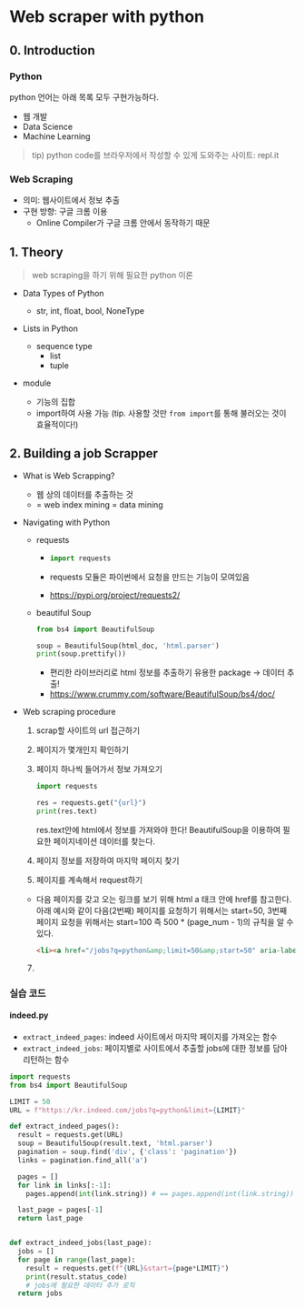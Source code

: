 # Web scraper with python

## 0. Introduction

### Python

python 언어는 아래 목록 모두 구현가능하다.

- 웹 개발
- Data Science
- Machine Learning

> tip) python code를 브라우저에서 작성할 수 있게 도와주는 사이트: repl.it

### Web Scraping

- 의미: 웹사이트에서 정보 추출
- 구현 방향: 구글 크롬 이용
  - Online Compiler가 구글 크롬 안에서 동작하기 때문



## 1. Theory

> web scraping을 하기 위해 필요한 python 이론 

- Data Types of Python
  - str, int, float, bool, NoneType
- Lists in Python
  - sequence type
    - list
    - tuple

- module
  - 기능의 집합
  - import하여 사용 가능 (tip. 사용할 것만 `from import`를 통해 불러오는 것이 효율적이다!)



## 2. Building a job Scrapper

- What is Web Scrapping?
  - 웹 상의 데이터를 추출하는 것
  - = web index mining = data mining

- Navigating with Python

  - requests

    - ```python
      import requests
      ```

    - requests 모듈은 파이썬에서 요청을 만드는 기능이 모여있음
    - https://pypi.org/project/requests2/

  - beautiful Soup

    ```python
    from bs4 import BeautifulSoup
    
    soup = BeautifulSoup(html_doc, 'html.parser')
    print(soup.prettify())
    ```

    - 편리한 라이브러리로 html 정보를 추출하기 유용한 package -> 데이터 추출!
    - https://www.crummy.com/software/BeautifulSoup/bs4/doc/

- Web scraping procedure

  1. scrap할 사이트의 url 접근하기

  2. 페이지가 몇개인지 확인하기

  3. 페이지 하나씩 들어가서 정보 가져오기

     ```python
     import requests
     
     res = requests.get("{url}")
     print(res.text)
     ```

     res.text안에 html에서 정보를 가져와야 한다!
     BeautifulSoup을 이용하여 필요한 페이지네이션 데이터를 찾는다.

  4. 페이지 정보를 저장하여 마지막 페이지 찾기
  5. 페이지를 계속해서 request하기
    - 다음 페이지를 갖고 오는 링크를 보기 위해 html a 태크 안에 href를 참고한다. 아래 예시와 같이 다음(2번째) 페이지를 요청하기 위해서는 start=50, 3번째 페이지 요청을 위해서는 start=100 즉 500 * (page_num - 1)의 규칙을 알 수 있다.
      ```html
      <li><a href="/jobs?q=python&amp;limit=50&amp;start=50" aria-label="2" data-pp="gQAyAAABf9DVb-wAAAABzd2DswBoAQIBBxAHA0Sb7C3H5lrLs1hpTcTj5mioNdJ3l7CN_VDNIB1oFzChb7P5_TCp8_3dYwXUnYqTyTBbV4w3x19DrKyMa4nPOj43M7fYaqHi0smRMHPxyKqdnoH092silP-c5bEqRgrBOXwAAA" onmousedown="addPPUrlParam &amp;&amp; addPPUrlParam(this);" rel="nofollow"><span class="pn">2</span></a></li>
      ```
  7.  
    

### 실습 코드
#### indeed.py
- `extract_indeed_pages`: indeed 사이트에서 마지막 페이지를 가져오는 함수
- `extract_indeed_jobs`: 페이지별로 사이트에서 추출할 jobs에 대한 정보를 담아 리턴하는 함수
```python
import requests
from bs4 import BeautifulSoup

LIMIT = 50
URL = f"https://kr.indeed.com/jobs?q=python&limit={LIMIT}"

def extract_indeed_pages():
  result = requests.get(URL)
  soup = BeautifulSoup(result.text, 'html.parser')
  pagination = soup.find('div', {'class': 'pagination'})
  links = pagination.find_all('a')

  pages = []
  for link in links[:-1]:
    pages.append(int(link.string)) # == pages.append(int(link.string))

  last_page = pages[-1]
  return last_page


def extract_indeed_jobs(last_page):
  jobs = []
  for page in range(last_page):
    result = requests.get(f"{URL}&start={page*LIMIT}")
    print(result.status_code)
    # jobs에 필요한 데이터 추가 로직
  return jobs

```
